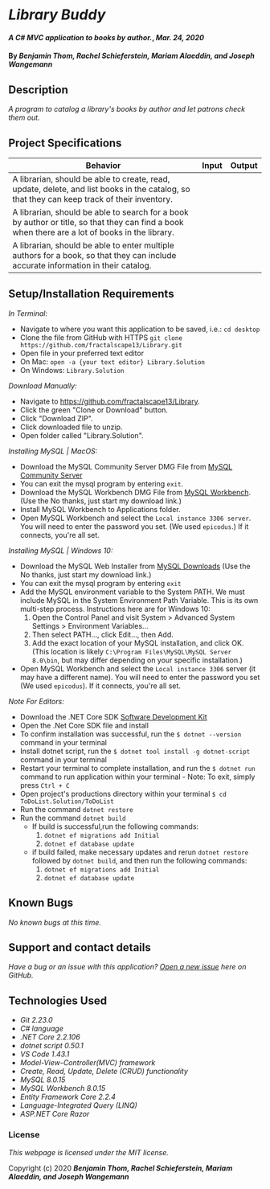 # _Library Buddy_

#### _A C# MVC application to books by author._, _Mar. 24, 2020_

#### By **_Benjamin Thom, Rachel Schieferstein, Mariam Alaeddin, and Joseph Wangemann_**

## Description

_A program to catalog a library's books by author and let patrons check them out._

## Project Specifications

| Behavior | Input | Output |
|---|:---:|:---:|
|A librarian, should be able to create, read, update, delete, and list books in the catalog, so that they can keep track of their inventory.|||
|A librarian, should be able to search for a book by author or title, so that they can find a book when there are a lot of books in the library.|||
|A librarian, should be able to enter multiple authors for a book, so that they can include accurate information in their catalog.|||

## Setup/Installation Requirements

_In Terminal:_

* Navigate to where you want this application to be saved, i.e.:
```cd desktop```
* Clone the file from GitHub with HTTPS
```git clone https://github.com/fractalscape13/Library.git```
* Open file in your preferred text editor
* On Mac: ```open -a {your text editor} Library.Solution```
* On Windows: ```Library.Solution```

_Download Manually:_

* Navigate to https://github.com/fractalscape13/Library.
* Click the green "Clone or Download" button.
* Click "Download ZIP".
* Click downloaded file to unzip.
* Open folder called "Library.Solution".

_Installing MySQL | MacOS:_

* Download the MySQL Community Server DMG File from [MySQL Community Server](https://dev.mysql.com/downloads/file/?id=484914)
* You can exit the mysql program by entering ```exit```.
* Download the MySQL Workbench DMG File from [MySQL Workbench](https://dev.mysql.com/downloads/file/?id=484391). (Use the No thanks, just start my download link.)
* Install MySQL Workbench to Applications folder.
* Open MySQL Workbench and select the ```Local instance 3306 server```. You will need to enter the password you set. (We used ```epicodus```.) If it connects, you're all set.

_Installing MySQL | Windows 10:_

* Download the MySQL Web Installer from [MySQL Downloads](https://dev.mysql.com/downloads/file/?id=484919) (Use the No thanks, just start my download link.)
* You can exit the mysql program by entering ```exit```
* Add the MySQL environment variable to the System PATH. We must include MySQL in the System Environment Path Variable. This is its own multi-step process. Instructions here are for Windows 10:
  1. Open the Control Panel and visit System > Advanced System Settings > Environment Variables...
  2. Then select PATH..., click Edit..., then Add.
  3. Add the exact location of your MySQL installation, and click OK. (This location is likely ```C:\Program Files\MySQL\MySQL Server 8.0\bin```, but may differ depending on your specific installation.)
* Open MySQL Workbench and select the ```Local instance 3306``` server (it may have a different name). You will need to enter the password you set (We used ```epicodus```). If it connects, you're all set.

_Note For Editors:_ 

* Download the .NET Core SDK [Software Development Kit](https://dotnet.microsoft.com/download)
* Open the .Net Core SDK file and install
* To confirm installation was successful, run the ```$ dotnet --version``` command in your terminal
* Install dotnet script, run the ```$ dotnet tool install -g dotnet-script``` command in your terminal
* Restart your terminal to complete installation, and run the ```$ dotnet run``` command to run application within your terminal - Note: To exit, simply press ```Ctrl + C```
* Open project's productions directory within your terminal ```$ cd ToDoList.Solution/ToDoList```
* Run the command ```dotnet restore```
* Run the command ```dotnet build``` 
  * If build is successful,run the following commands:
    1. ```dotnet ef migrations add Initial```
    2. ```dotnet ef database update```
  * if build failed, make necessary updates and rerun ```dotnet restore``` followed by ```dotnet build```, and then run the following commands:
    1. ```dotnet ef migrations add Initial```
    2. ```dotnet ef database update```

## Known Bugs

_No known bugs at this time._

## Support and contact details

_Have a bug or an issue with this application? [Open a new issue](https://github.com/fractalscape13/Library/issues) here on GitHub._

## Technologies Used

* _Git 2.23.0_
* _C# language_
* _.NET Core 2.2.106_
* _dotnet script 0.50.1_
* _VS Code 1.43.1_
* _Model-View-Controller(MVC) framework_
* _Create, Read, Update, Delete (CRUD) functionality_
* _MySQL 8.0.15_
* _MySQL Workbench 8.0.15_
* _Entity Framework Core 2.2.4_
* _Language-Integrated Query (LINQ)_
* _ASP.NET Core Razor_

### License

*This webpage is licensed under the MIT license.*

Copyright (c) 2020 **_Benjamin Thom, Rachel Schieferstein, Mariam Alaeddin, and Joseph Wangemann_**